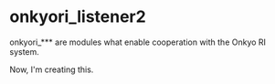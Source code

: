 [onkyori_common]: https://github.com/jun10000/onkyori_common

# onkyori_listener2
onkyori_*** are modules what enable cooperation with the Onkyo RI system.

Now, I'm creating this.

<!--
## Description
The onkyori_listener is the daemon what acquires Onkyo RI signal and registers it to database.  
This daemon needs [onkyori_common] module to operate.

## Requirement
- Requirements of [onkyori_common]
- Raspberry Pi 3 Type B
    - Physical parts:
        - Resistance
            - 2kΩ x1
            - 1kΩ x1
        - Audio cable (3.5mm Mono)
    - Python packages:
        - Cython 0.28.1

## Install
1. Create electronic circuit  
    ![Electronic curcuit diagram](.readme/circuit.svg)
    - The Onkyo RI equipment's "RI Remote Control" jack uses the audio cable plug.
    - Connect the Onkyo RI equipment ground and the Raspberry Pi ground.
1. Place this repository files into Raspberry Pi
    1. Login to Raspberry Pi.
    1. Create directory: '/var/project/onkyori_listener/'
    1. Place this repository files to '/var/project/onkyori_listener/'.
    1. Add execute permission to 'index.py' and 'cython_setup.py'.
1. Compile Cython scripts
    1. Move to '/var/project/onkyori_listener/'.
    1. Execute the following command to compile Cython scripts.  
       `python3 cython_setup.py build_ext --inplace`
1. Install systemctl service
    1. Move 'onkyori_listener.service' to '/usr/lib/systemd/system/'.
    1. Execute the following command to reload daemons.  
       `sudo systemctl daemon-reload`
    1. Execute the following command to start this service.  
       `sudo systemctl start onkyori_listener`
    1. Execute the following command to set this service starting automatically.  
       `sudo systemctl enable onkyori_listener`

## Licence
[GNU General Public License v3.0](https://github.com/jun10000/onkyori_listener/blob/master/LICENSE)

## Author
[jun10000](https://github.com/jun10000)
-->